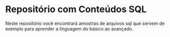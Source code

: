 # Repositório com Conteúdos SQL
Neste repositório você encontrará amostras de arquivos sql que servem de exemplo para aprender a linguagem do básico ao avançado.
